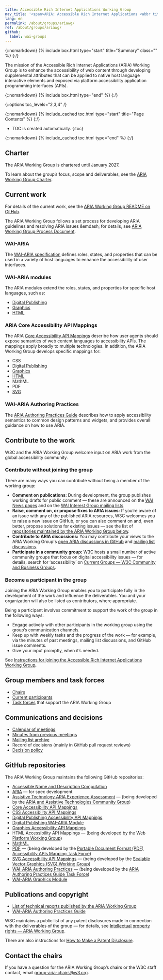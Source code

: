 ```yaml
---
title: Accessible Rich Internet Applications Working Group
nav_title: '<span>ARIA: Accessible Rich Internet Applications <abbr title="Working Group">WG</abbr></span>'
lang: en
permalink: /about/groups/ariawg/
ref: /about/groups/ariawg/
github:
  label: wai-groups
---
```


{::nomarkdown}
{% include box.html type="start" title="Summary" class="" %}
{:/}

The mission of the Accessible Rich Internet Applications (ARIA) Working Group is to enhance the accessibility of web content through developing supplemental attributes that can be applied to native host language interactive elements and exposed via platform accessibility application programming interfaces (APIs).

{::nomarkdown}
{% include box.html type="end" %}
{:/}

{::options toc_levels="2,3,4" /}

{::nomarkdown}
{% include_cached toc.html type="start" title="Page Contents" %}
{:/}

-   TOC is created automatically.
{:toc}

{::nomarkdown}
{% include_cached toc.html type="end" %}
{:/}

## Charter

The ARIA Working Group is chartered until January 2027.

To learn about the group’s focus, scope and deliverables, see the [ARIA Working Group Charter](https://www.w3.org/2025/01/aria-charter).

## Current work 

For details of the current work, see the [ARIA Working Group README on GitHub](https://www.github.com/w3c/aria/).

The ARIA Working Group follows a set process for developing ARIA guidelines and resolving ARIA issues &emdash; for details, see [ARIA Working Group Process Document](https://github.com/w3c/aria/blob/main/documentation/process.md).

### WAI-ARIA

The [WAI-ARIA specification](https://www.w3.org/TR/wai-aria/) defines roles, states, and properties that can be used in a variety of host languages to enhance the accessibility of user interfaces.

### WAI-ARIA modules

The ARIA modules extend the roles, states, and properties for specific host languages, such as:

* [Digital Publishing](https://www.w3.org/TR/dpub-aria-1.1/)
* [Graphics](https://www.w3.org/TR/graphics-aria-1.0/)
* [HTML](https://www.w3.org/TR/html-aria/)

### ARIA Core Accessibility API Mappings

The ARIA [Core Accessibility API Mappings](https://www.w3.org/TR/core-aam-1.2/) describe how user agents should expose semantics of web content languages to accessibility APIs. The mappings apply broadly to multiple technologies. In addition, the ARIA Working Group develops specific mappings for:

* CSS
* [Digital Publishing](https://www.w3.org/TR/dpub-aam-1.1/)
* [Graphics](https://www.w3.org/TR/graphics-aam/)
* [HTML](https://www.w3.org/TR/html-aam-1.0/)
* MathML
* PDF
* [SVG](https://www.w3.org/TR/svg-aam-1.0/)

### WAI-ARIA Authoring Practices

The [ARIA Authoring Practices Guide](https://www.w3.org/WAI/ARIA/apg/) describes how to apply accessibility semantics to common design patterns and widgets, and provides overall guidance on how to use ARIA.

## Contribute to the work

W3C and the ARIA Working Group welcome input on ARIA work from the global accessibility community.

### Contribute without joining the group

There are many ways you can contribute without being a member of the working group:

* **Comment on publications:** During development, the group publishes working drafts for public comment &mdash; these are announced on the [WAI News pages](/news/) and on the [WAI Interest Group mailing lists](/about/groups/waiig/#mailinglist).
* **Raise, comment on, or propose fixes to ARIA issues:** If you’re aware of an issue with any of the published ARIA resources, W3C welcomes you to raise a new issue on GitHub, or you can also comment on and, even better, propose solutions for existing issues &mdash; see the list of [repositories maintained by the ARIA Working Group below](#github-repositories).
* **Contribute to ARIA discussions:** You may contribute your views to the ARIA Working Group's [open ARIA discussions in GitHub](https://github.com/w3c/aria/discussions) and [mailing list discussions](https://lists.w3.org/Archives/Public/public-aria/).
* **Participate in a community group:** W3C hosts a small number of active community groups that focus on digital accessibility issues &mdash; for details, search for ‘accessibility’ on [Current Groups &mdash; W3C Community and Business Groups](https://www.w3.org/community/groups).

### Become a participant in the group

Joining the ARIA Working Group enables you to participate fully in the development of the work and influence the deliverables. You and your organization will also be listed as contributors, where appropriate.

Being a participant involves commitment to support the work of the group in the following ways:

* Engage actively with other participants in the working group using the group’s communication channels.
* Keep up with weekly tasks and the progress of the work &mdash; for example, via the minutes of past meetings, mailing list discussions, and GitHub issue comments.
* Give your input promptly, when it’s needed.

See [Instructions for joining the Accessible Rich Internet Applications Working Group](https://www.w3.org/groups/wg/aria/instructions/).

## Group members and task forces

* [Chairs](https://www.w3.org/groups/wg/aria/participants/#chairs)
* [Current participants](https://www.w3.org/groups/wg/aria/participants/#participants)
* [Task forces](https://www.w3.org/groups/wg/aria/task-forces/) that support the ARIA Working Group

## Communications and decisions

* [Calendar of meetings](https://www.w3.org/groups/wg/aria/calendar/)
* [Minutes from previous meetings](https://www.w3.org/WAI/ARIA/minutes)
* [Mailing list archive](https://lists.w3.org/Archives/Public/public-aria/)
* Record of decisions (mainly in GitHub pull request reviews)
* [Decision policy](/about/groups/ariawg/decision-policy/)

## GitHub repositories

The ARIA Working Group maintains the following GitHub repositories:

- [Accessible Name and Description Computation](https://github.com/w3c/accname/)
- [ARIA](https://github.com/w3c/aria/) &mdash; for spec development
- [Assistive Technology ARIA Experience Assessment](https://github.com/w3c/aria-at/) &mdash; (being developed by the [ARIA and Assistive Technologies Community Group](https://www.w3.org/community/aria-at/))
- [Core Accessibility API Mappings](https://github.com/w3c/core-aam/)
- [CSS Accessibility API Mappings](https://github.com/w3c/css-aam/)
- [Digital Publishing Accessibility API Mappings](https://github.com/w3c/dpub-aam/)
- [Digital Publishing WAI-ARIA Module](https://github.com/w3c/dpub-aria/)
- [Graphics Accessibility API Mappings](https://github.com/w3c/graphics-aam/)
- [HTML Accessibility API Mappings](https://github.com/w3c/html-aam/) &mdash; (being developed by the [Web Platform Working Group](http://www.w3.org/WebPlatform/WG/))
- [MathML](https://w3c.github.io/mathml-aam/)
- [PDF](https://github.com/w3c/pdf-aam) &mdash; (being developed by the [Portable Document Format (PDF) Accessibility APIs Mapping Task Force](https://www.w3.org/groups/tf/pdf-aam/))
- [SVG Accessibility API Mappings](https://github.com/w3c/svg-aam/) &mdash; (being developed by the [Scalable Vector Graphics (SVG) Working Group](http://www.w3.org/Graphics/SVG/WG/))
- [WAI-ARIA Authoring Practices](https://github.com/w3c/aria-practices/) &mdash; (being developed by the [ARIA Authoring Practices Guide Task Force](/about/groups/task-forces/practices/))
- [WAI-ARIA Graphics Module](https://github.com/w3c/graphics-aria/)

## Publications and copyright

* [List of technical reports published by the ARIA Working Group](https://www.w3.org/groups/wg/aria/publications/)
* [WAI-ARIA Authoring Practices Guide](https://www.w3.org/WAI/ARIA/apg/) 

W3C maintains a public list of any patent disclosures made in connection with the deliverables of the group &mdash; for details, see [Intellectual property rights &mdash; ARIA Working Group](https://www.w3.org/groups/wg/aria/ipr/).

There are also instructions for [How to Make a Patent Disclosure](https://www.w3.org/groups/wg/aria/ipr/#discl-howto).


## Contact the chairs

If you have a question for the ARIA Working Group’s chairs or the W3C staff contact, email [group-aria-chairs@w3.org](mailto:group-aria-chairs@w3.org).